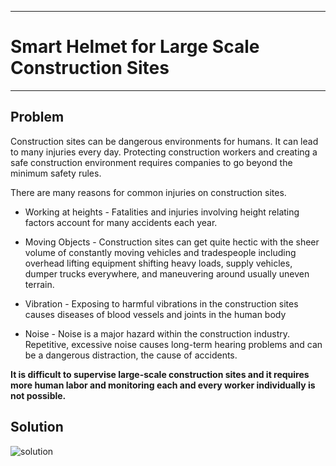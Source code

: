 ___
# Smart Helmet for Large Scale Construction Sites
___

## Problem
Construction sites can be dangerous environments for humans. It can lead to many injuries every day. Protecting construction workers and creating a safe construction environment requires companies to go beyond the minimum safety rules.

There are many reasons for common injuries on construction sites.

- Working at heights - Fatalities and injuries involving height relating factors account for many accidents each year.

- Moving Objects - Construction sites can get quite hectic with the sheer volume of constantly moving vehicles and tradespeople including overhead lifting equipment shifting heavy loads, supply vehicles, dumper trucks everywhere, and maneuvering around usually uneven terrain.

- Vibration - Exposing to harmful vibrations in the construction sites causes diseases of blood vessels and joints in the human body

- Noise - Noise is a major hazard within the construction industry. Repetitive, excessive noise causes long-term hearing problems and can be a dangerous distraction, the cause of accidents.

__It is difficult to supervise large-scale construction sites and it requires more human labor and monitoring each and every worker individually is not possible.__

## Solution
![solution](https://user-images.githubusercontent.com/73388062/204153559-8bb77b3e-e341-4304-81f8-300ef0d792f7.jpg)

